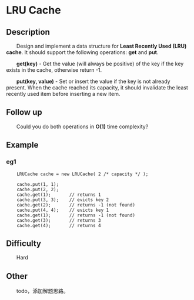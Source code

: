 # LRU Cache

## Description

&emsp;&emsp;Design and implement a data structure for **Least Recently Used \(LRU\) cache**. It should support the 
following operations: **get** and **put**.
            
&emsp;&emsp;**get\(key\)** - Get the value \(will always be positive\) of the key if the key exists in the cache, 
otherwise return -1.

&emsp;&emsp;**put\(key, value\)** - Set or insert the value if the key is not already present. When the cache reached 
its capacity, it should invalidate the least recently used item before inserting a new item.

## Follow up

&emsp;&emsp;Could you do both operations in **O\(1\)** time complexity?

## Example

### eg1

```
    LRUCache cache = new LRUCache( 2 /* capacity */ );
    
    cache.put(1, 1);
    cache.put(2, 2);
    cache.get(1);       // returns 1
    cache.put(3, 3);    // evicts key 2
    cache.get(2);       // returns -1 (not found)
    cache.put(4, 4);    // evicts key 1
    cache.get(1);       // returns -1 (not found)
    cache.get(3);       // returns 3
    cache.get(4);       // returns 4
```

## Difficulty

&emsp;&emsp;Hard

## Other

&emsp;&emsp;todo，添加解题思路。